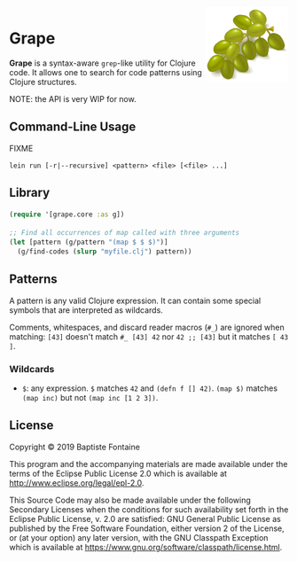 <img align="right" width="150" src="./doc/grapes.png"/>

# Grape
**Grape** is a syntax-aware `grep`-like utility for Clojure code. It allows one
to search for code patterns using Clojure structures.

NOTE: the API is very WIP for now.

## Command-Line Usage

FIXME
```
lein run [-r|--recursive] <pattern> <file> [<file> ...]
```

## Library

```clojure
(require '[grape.core :as g])

;; Find all occurrences of map called with three arguments
(let [pattern (g/pattern "(map $ $ $)")]
  (g/find-codes (slurp "myfile.clj") pattern))
```

## Patterns
A pattern is any valid Clojure expression. It can contain some special symbols
that are interpreted as wildcards.

Comments, whitespaces, and discard reader macros (`#_`) are ignored when
matching: `[43]` doesn't match `#_ [43] 42` nor `42 ;; [43]` but it matches
`[ 43 ]`.

### Wildcards
* `$`: any expression. `$` matches `42` and `(defn f [] 42)`. `(map $)` matches
       `(map inc)` but not `(map inc [1 2 3])`.

## License

Copyright © 2019 Baptiste Fontaine

This program and the accompanying materials are made available under the terms
of the Eclipse Public License 2.0 which is available at
http://www.eclipse.org/legal/epl-2.0.

This Source Code may also be made available under the following Secondary
Licenses when the conditions for such availability set forth in the Eclipse
Public License, v. 2.0 are satisfied: GNU General Public License as published
by the Free Software Foundation, either version 2 of the License, or (at your
option) any later version, with the GNU Classpath Exception which is available
at https://www.gnu.org/software/classpath/license.html.
